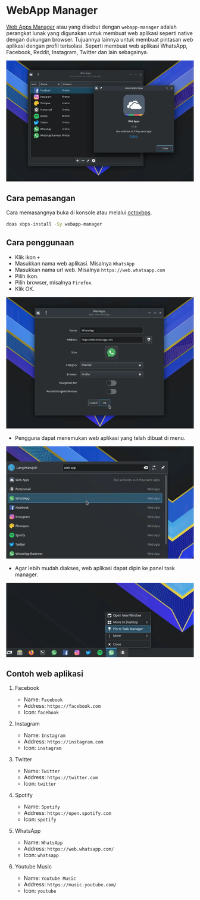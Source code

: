# WebApp Manager

[Web Apps Manager](https://github.com/linuxmint/webapp-manager) atau yang disebut dengan `webapp-manager` adalah perangkat lunak yang digunakan untuk membuat web aplikasi seperti native dengan dukungan browser. Tujuannya lainnya untuk membuat pintasan web aplikasi dengan profil terisolasi. Seperti membuat web aplikasi WhatsApp, Facebook, Reddit, Instagram, Twitter dan lain sebagainya.

![Web Apps LangitKetujuh OS](../../media/image/webapp-manager-langitketujuh-id-1.webp)

## Cara pemasangan

Cara memasangnya buka di konsole atau melalui [octoxbps](../perkakas/octoxbps.md).

```sh
doas xbps-install -Sy webapp-manager
```

## Cara penggunaan

- Klik ikon `+`
- Masukkan nama web aplikasi. Misalnya `WhatsApp`
- Masukkan nama url web. Misalnya `https://web.whatsapp.com`
- Pilih ikon.
- Pilih browser, misalnya `Firefox`.
- Klik OK.

![Web Apps LangitKetujuh OS](../../media/image/webapp-manager-langitketujuh-id-2.webp)

- Pengguna dapat menemukan web aplikasi yang telah dibuat di menu.

![Web Apps LangitKetujuh OS](../../media/image/webapp-manager-langitketujuh-id-3.webp)

- Agar lebih mudah diakses, web aplikasi dapat dipin ke panel task manager.

![Web Apps LangitKetujuh OS](../../media/image/webapp-manager-langitketujuh-id-4.webp)

## Contoh web aplikasi

1. Facebook
    - Name: `Facebook`
    - Address: `https://facebook.com`
    - Icon: `facebook`

2. Instagram
    - Name: `Instagram`
    - Address: `https://instagram.com`
    - Icon: `instagram`

3. Twitter
    - Name: `Twitter`
    - Address: `https://twitter.com`
    - Icon: `twitter`

4. Spotify
    - Name: `Spotify`
    - Address: `https://open.spotify.com`
    - Icon: `spotify`

5. WhatsApp
    - Name: `WhatsApp`
    - Address: `https://web.whatsapp.com/`
    - Icon: `whatsapp`

6. Youtube Music
    - Name: `Youtube Music`
    - Address: `https://music.youtube.com/`
    - Icon: `youtube`
